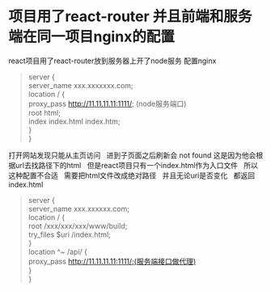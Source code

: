# 项目用了react-router 并且前端和服务端在同一项目nginx的配置

react项目用了react-router放到服务器上开了node服务 配置nginx  
>  server {  
  	server_name xxx.xxxxxxx.com;  
  	location / {  
  		proxy_pass http://11.11.11.11:1111/; (node服务端口)  
  		root html;  
  		index index.html index.htm;  
  	}  
  }  

打开网站发现只能从主页访问&nbsp;&nbsp; 进到子页面之后刷新会 not found 这是因为他会根据url去找路径下的html&nbsp;&nbsp; 但是react项目只有一个index.html作为入口文件 &nbsp;&nbsp;所以这种配置不合适 &nbsp;&nbsp;需要把html文件改成绝对路径&nbsp;&nbsp; 并且无论uri是否变化 &nbsp;&nbsp;都返回index.html  
>server {  
	server_name xxx.xxxxxx.com;  
	location / {  
		root /xxx/xxx/xxx/www/build;  
		try_files $uri /index.html;  
	}  
	location ^~ /api/ {  
		proxy_pass http://11.11.11.11:1111/;(服务端接口做代理)  
	}  
}  

